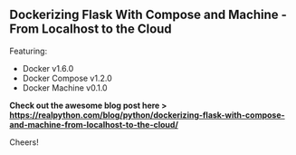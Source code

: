 ## Dockerizing Flask With Compose and Machine - From Localhost to the Cloud

Featuring:

- Docker v1.6.0
- Docker Compose v1.2.0
- Docker Machine v0.1.0

**Check out the awesome blog post here > https://realpython.com/blog/python/dockerizing-flask-with-compose-and-machine-from-localhost-to-the-cloud/**

Cheers!
